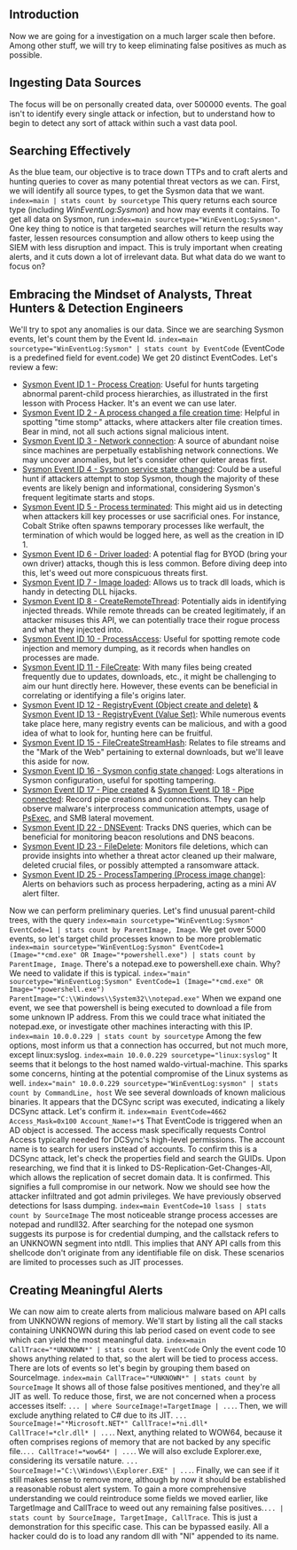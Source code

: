 ## Introduction

Now we are going for a investigation on a much larger scale then before.
Among other stuff, we will try to keep eliminating false positives as much as possible.

## Ingesting Data Sources

The focus will be on personally created data, over 500000 events.
The goal isn't to identify every single attack or infection, but to understand how to begin to detect any sort of attack within such a vast data pool.

## Searching Effectively

As the blue team, our objective is to trace down TTPs and to craft alerts and hunting queries to cover as many potential threat vectors as we can.
First, we will identify all source types, to get the Sysmon data that we want.
`index=main | stats count by sourcetype`
This query returns each source type (including *WinEventLog:Sysmon*) and how may events it contains.
To get all data on Sysmon, run `index=main sourcetype="WinEventLog:Sysmon"`.
One key thing to notice is that targeted searches will return the results way faster, lessen resources consumption and allow others to keep using the SIEM with less disruption and impact.
This is truly important when creating alerts, and it cuts down a lot of irrelevant data. But what data do we want to focus on?

## Embracing the Mindset of Analysts, Threat Hunters & Detection Engineers

We'll try to spot any anomalies is our data. Since we are searching Sysmon events, let's count them by the Event Id.
`index=main sourcetype="WinEventLog:Sysmon" | stats count by EventCode` (EventCode is a predefined field for event.code)
We get 20 distinct EventCodes. Let's review a few:
- [Sysmon Event ID 1 - Process Creation](https://www.ultimatewindowssecurity.com/securitylog/encyclopedia/event.aspx?eventid=90001): Useful for hunts targeting abnormal parent-child process hierarchies, as illustrated in the first lesson with Process Hacker. It's an event we can use later.
- [Sysmon Event ID 2 - A process changed a file creation time](https://www.ultimatewindowssecurity.com/securitylog/encyclopedia/event.aspx?eventid=90002): Helpful in spotting "time stomp" attacks, where attackers alter file creation times. Bear in mind, not all such actions signal malicious intent.
- [Sysmon Event ID 3 - Network connection](https://www.ultimatewindowssecurity.com/securitylog/encyclopedia/event.aspx?eventid=90003): A source of abundant noise since machines are perpetually establishing network connections. We may uncover anomalies, but let's consider other quieter areas first.
- [Sysmon Event ID 4 - Sysmon service state changed](https://www.ultimatewindowssecurity.com/securitylog/encyclopedia/event.aspx?eventid=90004): Could be a useful hunt if attackers attempt to stop Sysmon, though the majority of these events are likely benign and informational, considering Sysmon's frequent legitimate starts and stops.
- [Sysmon Event ID 5 - Process terminated](https://www.ultimatewindowssecurity.com/securitylog/encyclopedia/event.aspx?eventid=90005): This might aid us in detecting when attackers kill key processes or use sacrificial ones. For instance, Cobalt Strike often spawns temporary processes like werfault, the termination of which would be logged here, as well as the creation in ID 1.
- [Sysmon Event ID 6 - Driver loaded](https://www.ultimatewindowssecurity.com/securitylog/encyclopedia/event.aspx?eventid=90006): A potential flag for BYOD (bring your own driver) attacks, though this is less common. Before diving deep into this, let's weed out more conspicuous threats first.
- [Sysmon Event ID 7 - Image loaded](https://www.ultimatewindowssecurity.com/securitylog/encyclopedia/event.aspx?eventid=90007): Allows us to track dll loads, which is handy in detecting DLL hijacks.
- [Sysmon Event ID 8 - CreateRemoteThread](https://www.ultimatewindowssecurity.com/securitylog/encyclopedia/event.aspx?eventid=90008): Potentially aids in identifying injected threads. While remote threads can be created legitimately, if an attacker misuses this API, we can potentially trace their rogue process and what they injected into.
- [Sysmon Event ID 10 - ProcessAccess](https://www.ultimatewindowssecurity.com/securitylog/encyclopedia/event.aspx?eventid=90010): Useful for spotting remote code injection and memory dumping, as it records when handles on processes are made.
- [Sysmon Event ID 11 - FileCreate](https://www.ultimatewindowssecurity.com/securitylog/encyclopedia/event.aspx?eventid=90011): With many files being created frequently due to updates, downloads, etc., it might be challenging to aim our hunt directly here. However, these events can be beneficial in correlating or identifying a file's origins later.
- [Sysmon Event ID 12 - RegistryEvent (Object create and delete)](https://www.ultimatewindowssecurity.com/securitylog/encyclopedia/event.aspx?eventid=90012) & [Sysmon Event ID 13 - RegistryEvent (Value Set)](https://www.ultimatewindowssecurity.com/securitylog/encyclopedia/event.aspx?eventid=90013): While numerous events take place here, many registry events can be malicious, and with a good idea of what to look for, hunting here can be fruitful.
- [Sysmon Event ID 15 - FileCreateStreamHash](https://www.ultimatewindowssecurity.com/securitylog/encyclopedia/event.aspx?eventid=90015): Relates to file streams and the "Mark of the Web" pertaining to external downloads, but we'll leave this aside for now.
- [Sysmon Event ID 16 - Sysmon config state changed](https://www.ultimatewindowssecurity.com/securitylog/encyclopedia/event.aspx?eventid=90016): Logs alterations in Sysmon configuration, useful for spotting tampering.
- [Sysmon Event ID 17 - Pipe created](https://www.ultimatewindowssecurity.com/securitylog/encyclopedia/event.aspx?eventid=90017) & [Sysmon Event ID 18 - Pipe connected](https://www.ultimatewindowssecurity.com/securitylog/encyclopedia/event.aspx?eventid=90018): Record pipe creations and connections. They can help observe malware's interprocess communication attempts, usage of [PsExec](https://learn.microsoft.com/en-us/sysinternals/downloads/psexec), and SMB lateral movement.
- [Sysmon Event ID 22 - DNSEvent](https://www.ultimatewindowssecurity.com/securitylog/encyclopedia/event.aspx?eventid=90022): Tracks DNS queries, which can be beneficial for monitoring beacon resolutions and DNS beacons.
- [Sysmon Event ID 23 - FileDelete](https://www.ultimatewindowssecurity.com/securitylog/encyclopedia/event.aspx?eventid=90023): Monitors file deletions, which can provide insights into whether a threat actor cleaned up their malware, deleted crucial files, or possibly attempted a ransomware attack.
- [Sysmon Event ID 25 - ProcessTampering (Process image change)](https://learn.microsoft.com/en-us/sysinternals/downloads/sysmon): Alerts on behaviors such as process herpadering, acting as a mini AV alert filter.

Now we can perform preliminary queries. Let's find unusual parent-child trees, with the query `index=main sourcetype="WinEventLog:Sysmon" EventCode=1 | stats count by ParentImage, Image`.
We get over 5000 events, so let's target child processes known to be more problematic `index=main sourcetype="WinEventLog:Sysmon" EventCode=1 (Image="*cmd.exe" OR Image="*powershell.exe") | stats count by ParentImage, Image`.
There's a notepad.exe to powershell.exe chain. Why? We need to validate if this is typical.
`index="main" sourcetype="WinEventLog:Sysmon" EventCode=1 (Image="*cmd.exe" OR Image="*powershell.exe") ParentImage="C:\\Windows\\System32\\notepad.exe"`
When we expand one event, we see that powershell is being executed to download a file from some unknown IP address.
From this we could trace what initiated the notepad.exe, or investigate other machines interacting with this IP. `index=main 10.0.0.229 | stats count by sourcetype`
Among the few options, most inform us that a connection has occurred, but not much more, except linux:syslog. `index=main 10.0.0.229 sourcetype="linux:syslog"`
It seems that it belongs to the host named waldo-virtual-machine. This sparks some concerns, hinting at the potential compromise of the Linux systems as well.
`index="main" 10.0.0.229 sourcetype="WinEventLog:sysmon" | stats count by CommandLine, host`
We see several downloads of known malicious binaries. It appears that the DCSync script was executed, indicating a likely DCSync attack. Let's confirm it.
`index=main EventCode=4662 Access_Mask=0x100 Account_Name!=*$`
That EventCode is triggered when an AD object is accessed. The access mask specifically requests Control Access typically needed for DCSync's high-level permissions. The account name is to search for users instead of accounts. To confirm this is a DCSync attack, let's check the properties field and search the GUIDs.
Upon researching, we find that it is linked to DS-Replication-Get-Changes-All, which allows the replication of secret domain data. It is confirmed. This signifies a full compromise in our network.
Now we should see how the attacker infiltrated and got admin privileges. We have previously observed detections for lsass dumping.
`index=main EventCode=10 lsass | stats count by SourceImage`
The most noticeable strange process accesses are notepad and rundll32. After searching for the notepad one sysmon suggests its purpose is for credential dumping, and the callstack refers to an UNKNOWN segment into ntdll. This implies that ANY API calls from this shellcode don't originate from any identifiable file on disk. These scenarios are limited to processes such as JIT processes.

## Creating Meaningful Alerts

We can now aim to create alerts from malicious malware based on API calls from UNKNOWN regions of memory.
We'll start by listing all the call stacks containing UNKNOWN during this lab period cased on event code to see which can yield the most meaningful data.
`index=main CallTrace="*UNKNOWN*" | stats count by EventCode`
Only the event code 10 shows anything related to that, so the alert will be tied to process access. There are lots of events so let's begin by grouping them based on SourceImage.
`index=main CallTrace="*UNKNOWN*" | stats count by SourceImage`
It shows all of those false positives mentioned, and they're all JIT as well.
To reduce those, first, we are not concerned when a process accesses itself: `... | where SourceImage!=TargetImage | ...`.
Then, we will exclude anything related to C# due to its JIT. `... SourceImage!="*Microsoft.NET*" CallTrace!=*ni.dll* CallTrace!=*clr.dll* | ...`.
Next, anything related to WOW64, because it often comprises regions of memory that are not backed by any specific file.`... CallTrace!=*wow64* | ...`.
We will also exclude Explorer.exe, considering its versatile nature. `... SourceImage!="C:\\Windows\\Explorer.EXE" | ...`.
Finally, we can see if it still makes sense to remove more, although by now it should be established a reasonable robust alert system.
To gain a more comprehensive understanding we could reintroduce some fields we moved earlier, like TargetImage and CallTrace to weed out any remaining false positives.`... | stats count by SourceImage, TargetImage, CallTrace`.
This is just a demonstration for this specific case. This can be bypassed easily. All a hacker could do is to load any random dll with "NI" appended to its name.
